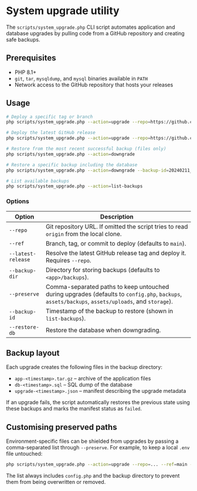 # System upgrade utility

The `scripts/system_upgrade.php` CLI script automates application and database
upgrades by pulling code from a GitHub repository and creating safe backups.

## Prerequisites

* PHP 8.1+
* `git`, `tar`, `mysqldump`, and `mysql` binaries available in `PATH`
* Network access to the GitHub repository that hosts your releases

## Usage

```bash
# Deploy a specific tag or branch
php scripts/system_upgrade.php --action=upgrade --repo=https://github.com/your-org/HRassessv300.git --ref=v3.1.0

# Deploy the latest GitHub release
php scripts/system_upgrade.php --action=upgrade --repo=https://github.com/your-org/HRassessv300.git --latest-release

# Restore from the most recent successful backup (files only)
php scripts/system_upgrade.php --action=downgrade

# Restore a specific backup including the database
php scripts/system_upgrade.php --action=downgrade --backup-id=20240211_101112 --restore-db

# List available backups
php scripts/system_upgrade.php --action=list-backups
```

### Options

| Option | Description |
|--------|-------------|
| `--repo` | Git repository URL. If omitted the script tries to read `origin` from the local clone. |
| `--ref` | Branch, tag, or commit to deploy (defaults to `main`). |
| `--latest-release` | Resolve the latest GitHub release tag and deploy it. Requires `--repo`. |
| `--backup-dir` | Directory for storing backups (defaults to `<app>/backups`). |
| `--preserve` | Comma-separated paths to keep untouched during upgrades (defaults to `config.php`, `backups`, `assets/backups`, `assets/uploads`, and `storage`). |
| `--backup-id` | Timestamp of the backup to restore (shown in `list-backups`). |
| `--restore-db` | Restore the database when downgrading. |

## Backup layout

Each upgrade creates the following files in the backup directory:

* `app-<timestamp>.tar.gz` – archive of the application files
* `db-<timestamp>.sql` – SQL dump of the database
* `upgrade-<timestamp>.json` – manifest describing the upgrade metadata

If an upgrade fails, the script automatically restores the previous state
using these backups and marks the manifest status as `failed`.

## Customising preserved paths

Environment-specific files can be shielded from upgrades by passing a
comma-separated list through `--preserve`. For example, to keep a local `.env`
file untouched:

```bash
php scripts/system_upgrade.php --action=upgrade --repo=... --ref=main --preserve=.env
```

The list always includes `config.php` and the backup directory to prevent them
from being overwritten or removed.

